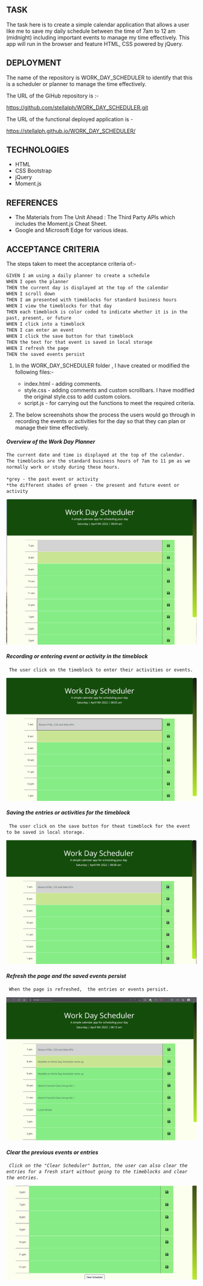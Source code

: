 ## TASK
The task here is to create a simple calendar application that allows a user like me to save my daily schedule between the time of 7am to 12 am (midnight) including important events to manage my time effectively.  This app will run in the browser and feature HTML, CSS powered by jQuery.  


## DEPLOYMENT

The name of the repository is WORK_DAY_SCHEDULER to identify that this is a scheduler or planner to manage the time effectively.

The URL of the GiHub repository is :-

https://github.com/stellalph/WORK_DAY_SCHEDULER.git

The URL of the functional deployed application is -

https://stellalph.github.io/WORK_DAY_SCHEDULER/

## TECHNOLOGIES

* HTML
* CSS Bootstrap
* jQuery
* Moment.js


## REFERENCES

  - The Materials from The Unit Ahead : The Third Party APIs which includes the Moment.js Cheat Sheet.
  - Google and Microsoft Edge for various ideas.

## ACCEPTANCE CRITERIA

The steps taken to meet the acceptance criteria of:-

```
GIVEN I am using a daily planner to create a schedule
WHEN I open the planner
THEN the current day is displayed at the top of the calendar
WHEN I scroll down
THEN I am presented with timeblocks for standard business hours
WHEN I view the timeblocks for that day
THEN each timeblock is color coded to indicate whether it is in the past, present, or future
WHEN I click into a timeblock
THEN I can enter an event
WHEN I click the save button for that timeblock
THEN the text for that event is saved in local storage
WHEN I refresh the page
THEN the saved events persist
```
1)  In the WORK_DAY_SCHEDULER folder , I have created or modified the following files:-

    * index.html - adding comments.
    * style.css - adding comments and custom scrollbars.  I have modified the original style.css to add custom colors.
    * script.js - for carrying out the functions to meet the required criteria.


2) The below screenshots show the process the users would go through in recording the events or activities for the day so that they can plan or manage their time effectively.


#### <em>Overview of the Work Day Planner</em> 
    The current date and time is displayed at the top of the calendar.  The timeblocks are the standard business hours of 7am to 11 pm as we normally work or study during these hours.

    *grey - the past event or activity
    *the different shades of green - the present and future event or activity

![alt text](assets/images/Image02.png)

#### <em>Recording or entering event or activity in the timeblock</em> 
     The user click on the timeblock to enter their activities or events. 

![alt text](assets/images/image03.png)

#### <em>Saving the entries or activities for the timeblock</em>
     The user click on the save button for theat timeblock for the event to be saved in local storage.  
    
![alt text](assets/images/image03.1.png)

#### <em>Refresh the page and the saved events persist</em>
     When the page is refreshed,  the entries or events persist.
![alt text](assets/images/image04.png)

#### <em>Clear the previous events or entries<em>
     Click on the "Clear Scheduler" button, the user can also clear the entries for a fresh start without going to the timeblocks and clear the entries.

 ![alt text](assets/images/image05.png)   



